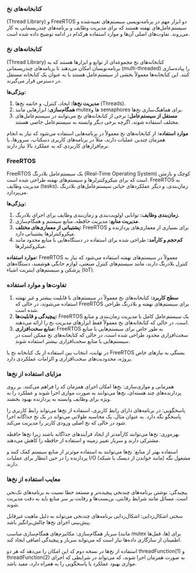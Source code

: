 
### کتابخانه‌های نخ 
(Thread Library) و FreeRTOS 
دو ابزار مهم در برنامه‌نویسی سیستم‌های تعبیه‌شده و سیستم‌عامل‌های نهفته هستند که برای مدیریت وظایف و برنامه‌های چندریسمانی به کار می‌روند. تفاوت‌های اصلی آن‌ها و موارد استفاده هرکدام در ادامه توضیح داده شده است.

### کتابخانه‌های نخ 
(Thread Library)
کتابخانه‌های نخ مجموعه‌ای از توابع و ابزارها هستند که به برنامه‌نویسان امکان می‌دهند تا برنامه‌های چندریسمانی (multi-threaded)
 را پیاده‌سازی کنند. این کتابخانه‌ها معمولاً بخشی از سیستم‌عامل هستند یا به عنوان یک کتابخانه مستقل در دسترس قرار می‌گیرند.

**ویژگی‌ها:**
1. **مدیریت نخ‌ها:** ایجاد، کنترل، و خاتمه نخ‌ها 
(Threads).
2. **همگام‌سازی:** ابزارهایی مانند 
mutexها و semaphores برای هماهنگ‌سازی نخ‌ها.
3. **مستقل از سیستم‌عامل:** برخی از کتابخانه‌های نخ می‌توانند در سیستم‌عامل‌های مختلف استفاده شوند، اگرچه برخی دیگر وابسته به سیستم‌عامل خاصی هستند.

**موارد استفاده:**
از کتابخانه‌های نخ معمولاً در برنامه‌هایی استفاده می‌شود که نیاز به انجام همزمان چندین عملیات دارند، مثلاً در برنامه‌های کاربری دسکتاپ، سرورها، یا نرم‌افزارهای کاربردی که به عملکرد بالا نیاز دارند.

### FreeRTOS
FreeRTOS
 یک سیستم‌عامل بلادرنگ 
 (Real-Time Operating System) 
 کوچک و بازمتن است که برای میکروکنترلرها و سیستم‌های نهفته طراحی شده است.
  FreeRTOS
   به مدیریت وظایف 
 (tasks)،
  زمان‌بندی، و دیگر عملکردهای حیاتی سیستم‌عامل‌های بلادرنگ می‌پردازد.

**ویژگی‌ها:**
1. **زمان‌بندی وظایف:** توانایی اولویت‌بندی و زمان‌بندی وظایف برای اجرای بلادرنگ.
2. **مدیریت منابع:** مدیریت حافظه، منابع سیستم و همگام‌سازی.
3. **پشتیبانی از معماری‌های مختلف:** FreeRTOS برای بسیاری از معماری‌های پردازنده و میکروکنترلرها پشتیبانی دارد.
4. **کم‌حجم و کارآمد:** طراحی شده برای استفاده در دستگاه‌هایی با منابع محدود مانند میکروکنترلرها.

**موارد استفاده:**
FreeRTOS
 معمولاً در سیستم‌های نهفته استفاده می‌شود که نیاز به کنترل بلادرنگ دارند، مانند سیستم‌های کنترل صنعتی، لوازم خانگی هوشمند، دستگاه‌های پزشکی و سیستم‌های اینترنت اشیاء 
 (IoT).

### تفاوت‌ها و موارد استفاده
1. **سطح کاربرد:** کتابخانه‌های نخ معمولاً در سیستم‌های با قابلیت بیشتر و غیر نهفته استفاده می‌شوند، در حالی که 
FreeRTOS
 برای سیستم‌های نهفته و بلادرنگ طراحی شده است.
2. **پیچیدگی و قابلیت‌ها:** FreeRTOS
 یک سیستم‌عامل کامل با مدیریت زمان‌بندی و منابع است، در حالی که کتابخانه‌های نخ معمولاً فقط ابزارهای مدیریت نخ را ارائه می‌دهند.
3. **منابع سخت‌افزاری:** FreeRTOS
 به طور خاص برای سیستم‌هایی با منابع سخت‌افزاری محدود طراحی شده است، در حالی که کتابخانه‌های نخ ممکن است در سیستم‌هایی با منابع سخت‌افزاری بیشتر استفاده شوند.

در نهایت، انتخاب بین استفاده از یک کتابخانه نخ یا 
FreeRTOS
 بستگی به نیازهای خاص پروژه، محدودیت‌های سخت‌افزاری و الزامات عملکردی دارد.
 ### مزایای استفاده از نخ‌ها    
همزمانی و موازی‌سازی: نخ‌ها امکان اجرای همزمان کد را فراهم می‌کنند. بر روی پردازنده‌های چند هسته‌ای، نخ‌ها می‌توانند به صورت موازی اجرا شوند و عملکرد را به ویژه برای وظایف وابسته به پردازنده بهبود بخشند.

پاسخگویی: در برنامه‌های دارای رابط کاربری، استفاده از نخ‌ها می‌تواند رابط کاربری را پاسخگو نگه دارد. به عنوان مثال، یک محاسبه طولانی می‌تواند در یک نخ جداگانه اجرا شود در حالی که نخ اصلی ورودی کاربر را مدیریت می‌کند.

بهره‌وری: نخ‌ها می‌توانند کارآمدتر از ایجاد فرآیندهای جداگانه باشند زیرا نخ‌ها حافظه مشترکی دارند و سربار تغییر زمینه و استفاده از حافظه را کاهش می‌دهند.

استفاده بهتر از منابع: نخ‌ها می‌توانند به استفاده موثرتر از منابع سیستم کمک کنند و پردازنده را در حین انتظار برای عملیات I/O (مانند خواندن از دیسک یا شبکه) مشغول نگه دارند.

### معایب استفاده از نخ‌ها
پیچیدگی: نوشتن برنامه‌های چندنخی پیچیده‌تر و مستعد خطا نسبت به برنامه‌های تک‌نخی است. مسائل مانند شرایط رقابتی، بن‌بست‌ها و رقابت بر سر منابع باید به دقت مدیریت شوند.

سختی اشکال‌زدایی: اشکال‌زدایی برنامه‌های چندنخی می‌تواند به دلیل ماهیت غیرقابل پیش‌بینی اجرای نخ‌ها چالش‌برانگیز باشد.

سربار همگام‌سازی: مکانیزم‌های همگام‌سازی مناسب (مانند 
mutex
 ها، قفل‌ها) برای اطمینان از سازگاری داده‌ها نیاز است که می‌تواند سربار و پیچیدگی اضافی ایجاد کند.

استفاده از نخ‌ها در نسخه دوم کد این امکان را می‌دهد که هر دو 
threadFunction(1) و threadFunction(2)
 به صورت همزمان اجرا شوند، که می‌تواند در شرایطی که اجرای موازی بهبود عملکرد یا پاسخگویی را به همراه دارد، مفید باشد.